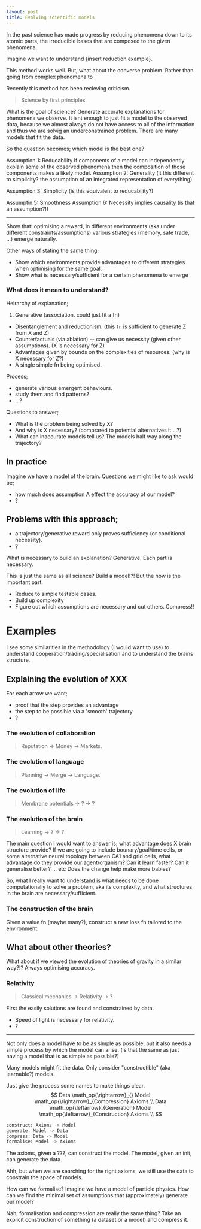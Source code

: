 ```yaml
---
layout: post
title: Evolving scientific models
---
```

<!--
The relationship of emergence the scientific process.
-->

In the past science has made progress by reducing phenomena down to its atomic parts, the irreducible bases that are composed to the given phenomena.
<!-- Would prefer not to lecture... -->
Imagine we want to understand {insert reduction example}.

This method works well. But, what about the converse problem. Rather than going from complex phenomena to

<side>Recently this method has been recieving criticism.</side>


> Science by first principles.

What is the goal of science? Generate accurate explanations for phenomena we observe. It isnt enough to just fit a model to the observed data, because we almost always do not have access to all of the information and thus we are solvig an underconstrained problem. There are many models that fit the data.

So the question becomes; which model is the best one?


Assumption 1: Reducability
If components of a model can independently explain some of the observed phenomena then the composition of those components makes a likely model.
Assumption 2: Generality (it this different to simplicity? the assumption of an integrated representation of everything)

Assumption 3: Simplicity (is this equivalent to reducability?)
<!-- Assumption 4: Induction !? -->
Assumptin 5: Smoothness
Assumption 6: Necessity implies causality (is that an assumption?!)

***


Show that: optimising a reward, in different environments (aka under different constraints/assumptions) various strategies (memory, safe trade, ...) emerge naturally.

Other ways of stating the same thing;
- Show which environments provide advantages to different strategies when optimising for the same goal.
- Show what is necessary/sufficient for a certain phenomena to emerge


### What does it mean to understand?

Heirarchy of explanation;

1. Generative (association. could just fit a fn)
- Disentanglement and reductionism. (this `fn` is sufficient to generate Z from X and Z)
- Counterfactuals (via ablation) -- can give us necessity (given other assumptions). (X is necessary for Z)
- Advantages given by bounds on the complexities of resources. (why is X necessary for Z?)
- A single simple fn being optimised.


Process;

- generate various emergent behaviours.
- study them and find patterns?
- ...?

Questions to answer;

- What is the problem being solved by X?
- And why is X necessary? (comprared to potential alternatives it ...?)
- What can inaccurate models tell us? The models half way along the trajectory?

## In practice

Imagine we have a model of the brain. Questions we might like to ask would be;

- how much does assumption A effect the accuracy of our model?
- ?


## Problems with this approach;

- a trajectory/generative reward only proves sufficiency (or conditional necessity).
- ?

What is necessary to build an explanation?
Generative. Each part is necessary.

This is just the same as all science? Build a model!?! But the how is the important part.
- Reduce to simple testable cases.
- Build up complexity
- Figure out which assumptions are necessary and cut others. Compress!!

# Examples

I see some similarities in the methodology (I would want to use) to understand cooperation/trading/specialisation and to understand the brains structure.

## Explaining the evolution of XXX

For each arrow we want;
- proof that the step provides an advantage
- the step to be possible via a 'smooth' trajectory
- ?

### The evolution of collaboration
> Reputation -> Money -> Markets.
<!-- Repuation (as a signal for estimating trust) doesn't scale well ($n^{\mathcal O(1)}$) with larger numbers of traders. Money ... scales -->

### The evolution of language
> Planning -> Merge -> Language.

### The evolution of life

> Membrane potentials -> ? -> ?

<!-- Need to re-read the vital question. -->

### The evolution of the brain

> Learning -> ? -> ?

The main question I would want to answer is; what advantage does X brain structure provide? If we are going to include bounary/goal/time cells, or some alternative neural topology between CA1 and grid cells, what advantage do they provide our agent/organism? Can it learn faster? Can it generalise better? ... etc Does the change help make more babies?

So, what I really want to understand is what needs to be done computationally to solve a problem, aka its complexity, and what structures in the brain are necessary/sufficient.

### The construction of the brain

Given a value fn (maybe many?), construct a new loss fn tailored to the environment.

## What about other theories?


What about if we viewed the evolution of theories of gravity in a similar way?!? Always optimising accuracy.

### Relativity

> Classical mechanics -> Relativity -> ?

First the easily solutions are found and constrained by data.
- Speed of light is necessary for relativity.
- ?


***

Not only does a model have to be as simple as possible, but it also needs a simple process by which the model can arise. (is that the same as just having a model that is as simple as possible?)

Many models might fit the data. Only consider "constructible" (aka learnable?) models.


Just give the process some names to make things clear.
$$
Data \math_op{\rightarrow}_{} Model \math_op{\rightarrow}_{Compression} Axioms \\
Data \math_op{\leftarrow}_{Generation} Model \math_op{\leftarrow}_{Construction} Axioms \\
$$


```python
construct: Axioms -> Model
generate: Model -> Data
compress: Data -> Model
formalise: Model -> Axioms
```

The axioms, given a ???, can construct the model.
The model, given an init, can generate the data.

Ahh, but when we are searching for the right axioms, we still use the data to constrain the space of models.

How can we formalise?
Imagine we have a model of particle physics. How can we find the minimal set of assumptions that (approximately) generate our model?

Nah, formalisation and compression are really the same thing? Take an explicit construction of something (a dataset or a model) and compress it.
